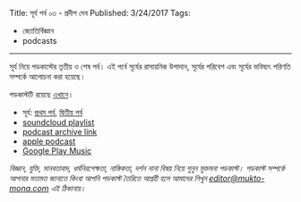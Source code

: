 Title: সূর্য পর্ব ০৩ - প্রদীপ দেব
Published: 3/24/2017
Tags:
  - জ্যোতির্বিজ্ঞান
  - podcasts
---

সূর্য নিয়ে পডকাস্টের তৃতীয় ও শেষ পর্ব। এই পর্বে সূর্যের রাসায়নিক উপাদান, সূর্যের পরিবেশ এবং সূর্যের ভবিষ্যৎ পরিণতি সম্পর্কে আলোচনা করা হয়েছে।

পডকাস্টটি রয়েছে [এখানে](https://drive.google.com/open?id=1jRdtkitXYedyiCQ8Kl5V8VjxTMAaNxZA)।

- সূর্য: [প্রথম পর্ব](pd-007-pradip-deb-sun-1), [দ্বিতীয় পর্ব](pd-007-pradip-deb-sun-2)
- [soundcloud playlist](https://soundcloud.com/mukto-mona)
- [podcast archive link](http://web.archive.org/web/20191023151006/http://podcast.mukto-mona.com)
- [apple podcast](https://podcasts.apple.com/us/podcast/id1212085883)
- [Google Play Music](https://play.google.com/music/listen#/ps/Izc4javhi5igs66olhdfex42cxa)


_বিজ্ঞান, যুক্তি, মানবতাবাদ, ধর্মনিরপেক্ষতা, নাস্তিকতা, দর্শন নানা বিষয় নিয়ে শুনুন মুক্তমনা পডকাস্ট। পডকাস্ট সম্পর্কে আপনার মতামত জানাতে কিংবা আপনি পডকাস্ট তৈরিতে আগ্রহী হলে আমাদের লিখুন editor@mukto-mona.com এই ঠিকানায়।_